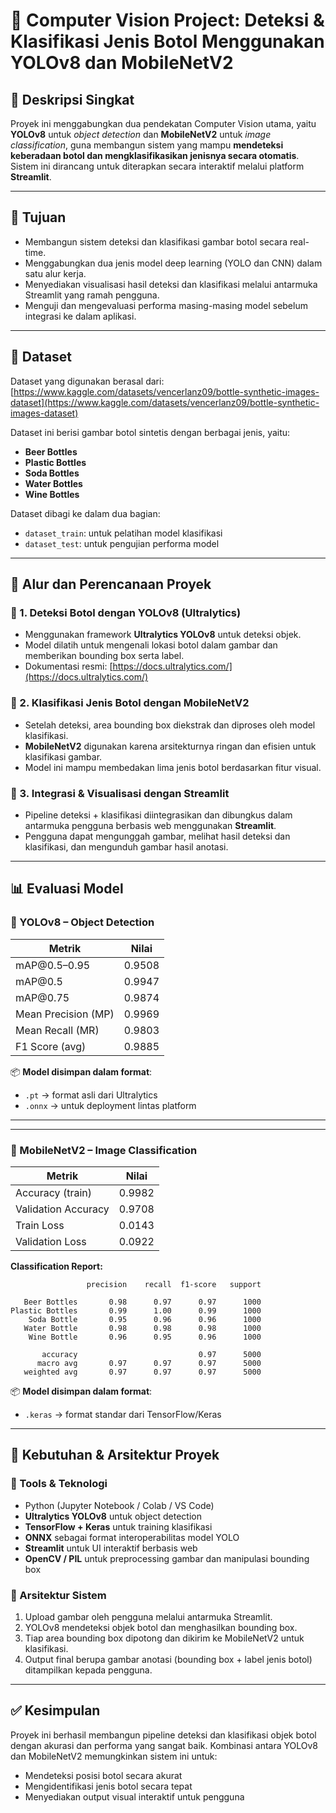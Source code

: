 # 🧠 Computer Vision Project: Deteksi & Klasifikasi Jenis Botol Menggunakan YOLOv8 dan MobileNetV2

## 📌 Deskripsi Singkat

Proyek ini menggabungkan dua pendekatan Computer Vision utama, yaitu **YOLOv8** untuk *object detection* dan **MobileNetV2** untuk *image classification*, guna membangun sistem yang mampu **mendeteksi keberadaan botol dan mengklasifikasikan jenisnya secara otomatis**. Sistem ini dirancang untuk diterapkan secara interaktif melalui platform **Streamlit**.

---

## 🎯 Tujuan

* Membangun sistem deteksi dan klasifikasi gambar botol secara real-time.
* Menggabungkan dua jenis model deep learning (YOLO dan CNN) dalam satu alur kerja.
* Menyediakan visualisasi hasil deteksi dan klasifikasi melalui antarmuka Streamlit yang ramah pengguna.
* Menguji dan mengevaluasi performa masing-masing model sebelum integrasi ke dalam aplikasi.

---

## 📁 Dataset

Dataset yang digunakan berasal dari:
[https://www.kaggle.com/datasets/vencerlanz09/bottle-synthetic-images-dataset](https://www.kaggle.com/datasets/vencerlanz09/bottle-synthetic-images-dataset)

Dataset ini berisi gambar botol sintetis dengan berbagai jenis, yaitu:

* **Beer Bottles**
* **Plastic Bottles**
* **Soda Bottles**
* **Water Bottles**
* **Wine Bottles**

Dataset dibagi ke dalam dua bagian:

* `dataset_train`: untuk pelatihan model klasifikasi
* `dataset_test`: untuk pengujian performa model

---

## 🧭 Alur dan Perencanaan Proyek

### 🔹 1. Deteksi Botol dengan YOLOv8 (Ultralytics)

* Menggunakan framework **Ultralytics YOLOv8** untuk deteksi objek.
* Model dilatih untuk mengenali lokasi botol dalam gambar dan memberikan bounding box serta label.
* Dokumentasi resmi: [https://docs.ultralytics.com/](https://docs.ultralytics.com/)

### 🔹 2. Klasifikasi Jenis Botol dengan MobileNetV2

* Setelah deteksi, area bounding box diekstrak dan diproses oleh model klasifikasi.
* **MobileNetV2** digunakan karena arsitekturnya ringan dan efisien untuk klasifikasi gambar.
* Model ini mampu membedakan lima jenis botol berdasarkan fitur visual.

### 🔹 3. Integrasi & Visualisasi dengan Streamlit

* Pipeline deteksi + klasifikasi diintegrasikan dan dibungkus dalam antarmuka pengguna berbasis web menggunakan **Streamlit**.
* Pengguna dapat mengunggah gambar, melihat hasil deteksi dan klasifikasi, dan mengunduh gambar hasil anotasi.

---

## 📊 Evaluasi Model

### 🧩 YOLOv8 – Object Detection

| Metrik              | Nilai  |
| ------------------- | ------ |
| mAP\@0.5–0.95       | 0.9508 |
| mAP\@0.5            | 0.9947 |
| mAP\@0.75           | 0.9874 |
| Mean Precision (MP) | 0.9969 |
| Mean Recall (MR)    | 0.9803 |
| F1 Score (avg)      | 0.9885 |

📦 **Model disimpan dalam format**:

* `.pt` → format asli dari Ultralytics
* `.onnx` → untuk deployment lintas platform

---


---

### 🧩 MobileNetV2 – Image Classification

| Metrik              | Nilai  |
| ------------------- | ------ |
| Accuracy (train)    | 0.9982 |
| Validation Accuracy | 0.9708 |
| Train Loss          | 0.0143 |
| Validation Loss     | 0.0922 |

**Classification Report:**

```
                 precision    recall  f1-score   support

   Beer Bottles       0.98      0.97      0.97      1000
Plastic Bottles       0.99      1.00      0.99      1000
    Soda Bottle       0.95      0.96      0.96      1000
   Water Bottle       0.98      0.98      0.98      1000
    Wine Bottle       0.96      0.95      0.96      1000

       accuracy                           0.97      5000
      macro avg       0.97      0.97      0.97      5000
   weighted avg       0.97      0.97      0.97      5000
```


📦 **Model disimpan dalam format**:

* `.keras` → format standar dari TensorFlow/Keras

---

## 🧰 Kebutuhan & Arsitektur Proyek

### 🔧 Tools & Teknologi

* Python (Jupyter Notebook / Colab / VS Code)
* **Ultralytics YOLOv8** untuk object detection
* **TensorFlow + Keras** untuk training klasifikasi
* **ONNX** sebagai format interoperabilitas model YOLO
* **Streamlit** untuk UI interaktif berbasis web
* **OpenCV / PIL** untuk preprocessing gambar dan manipulasi bounding box

### 🧱 Arsitektur Sistem

1. Upload gambar oleh pengguna melalui antarmuka Streamlit.
2. YOLOv8 mendeteksi objek botol dan menghasilkan bounding box.
3. Tiap area bounding box dipotong dan dikirim ke MobileNetV2 untuk klasifikasi.
4. Output final berupa gambar anotasi (bounding box + label jenis botol) ditampilkan kepada pengguna.

---

## ✅ Kesimpulan

Proyek ini berhasil membangun pipeline deteksi dan klasifikasi objek botol dengan akurasi dan performa yang sangat baik. Kombinasi antara YOLOv8 dan MobileNetV2 memungkinkan sistem ini untuk:

* Mendeteksi posisi botol secara akurat
* Mengidentifikasi jenis botol secara tepat
* Menyediakan output visual interaktif untuk pengguna
